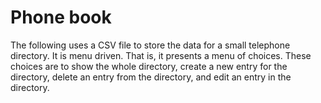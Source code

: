 # Phone book

The following uses a CSV file to store the data for a small telephone directory.
It is menu driven. That is, it presents a menu of choices. These choices are
to show the whole directory, create a new entry for the directory, delete an
entry from the directory, and edit an entry in the directory.
